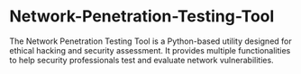 # Network-Penetration-Testing-Tool
The Network Penetration Testing Tool is a Python-based utility designed for ethical hacking and security assessment. It provides multiple functionalities to help security professionals test and evaluate network vulnerabilities.
